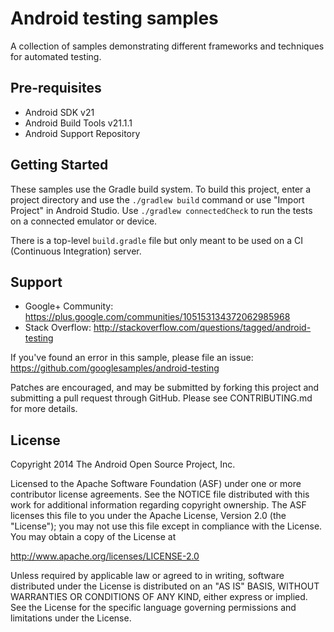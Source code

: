 Android testing samples
===================================


A collection of samples demonstrating different frameworks and techniques for automated testing.

Pre-requisites
--------------

- Android SDK v21
- Android Build Tools v21.1.1
- Android Support Repository

Getting Started
---------------

These samples use the Gradle build system. To build this project, enter a project directory and use the `./gradlew build` command or use "Import Project" in Android Studio. Use `./gradlew connectedCheck` to run the tests on a connected emulator or device.

There is a top-level `build.gradle` file but only meant to be used on a CI (Continuous Integration) server.

Support
-------

- Google+ Community: https://plus.google.com/communities/105153134372062985968
- Stack Overflow: http://stackoverflow.com/questions/tagged/android-testing

If you've found an error in this sample, please file an issue:
https://github.com/googlesamples/android-testing

Patches are encouraged, and may be submitted by forking this project and
submitting a pull request through GitHub. Please see CONTRIBUTING.md for more details.

License
-------

Copyright 2014 The Android Open Source Project, Inc.

Licensed to the Apache Software Foundation (ASF) under one or more contributor
license agreements.  See the NOTICE file distributed with this work for
additional information regarding copyright ownership.  The ASF licenses this
file to you under the Apache License, Version 2.0 (the "License"); you may not
use this file except in compliance with the License.  You may obtain a copy of
the License at

http://www.apache.org/licenses/LICENSE-2.0

Unless required by applicable law or agreed to in writing, software
distributed under the License is distributed on an "AS IS" BASIS, WITHOUT
WARRANTIES OR CONDITIONS OF ANY KIND, either express or implied.  See the
License for the specific language governing permissions and limitations under
the License.

